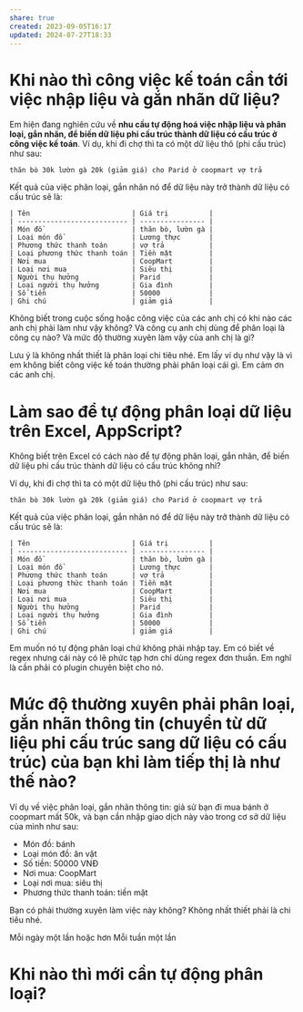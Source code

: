 ```yaml
---
share: true
created: 2023-09-05T16:17
updated: 2024-07-27T18:33
---
```

# Khi nào thì công việc kế toán cần tới việc nhập liệu và gắn nhãn dữ liệu?
Em hiện đang nghiên cứu về **nhu cầu tự động hoá việc nhập liệu và phân loại, gắn nhãn, để biến dữ liệu phi cấu trúc thành dữ liệu có cấu trúc ở công việc kế toán**. Ví dụ, khi đi chợ thì ta có một dữ liệu thô (phi cấu trúc) như sau:
```**
thăn bò 30k lườn gà 20k (giảm giá) cho Parid ở coopmart vợ trả
```
Kết quả của việc phân loại, gắn nhãn nó để dữ liệu này trở thành dữ liệu có cấu trúc sẽ là:
```
| Tên                         | Giá trị          |
| --------------------------- | ---------------- |
| Món đồ                      | thăn bò, lườn gà |
| Loại món đồ                 | Lương thực       |
| Phương thức thanh toán      | vợ trả           |
| Loại phương thức thanh toán | Tiền mặt         |
| Nơi mua                     | CoopMart         |
| Loại nơi mua                | Siêu thị         |
| Người thụ hưởng             | Parid            |
| Loại người thụ hưởng        | Gia đình         |
| Số tiền                     | 50000            |
| Ghi chú                     | giảm giá         |
```

Không biết trong cuộc sống hoặc công việc của các anh chị có khi nào các anh chị phải làm như vậy không? Và công cụ anh chị dùng để phân loại là công cụ nào? Và mức độ thường xuyên làm vậy của anh chị là gì?

Lưu ý là không nhất thiết là phân loại chi tiêu nhé. Em lấy ví dụ như vậy là vì em không biết công việc kế toán thường phải phân loại cái gì. Em cảm ơn các anh chị.

# Làm sao để tự động phân loại dữ liệu trên Excel, AppScript?
Không biết trên Excel có cách nào để tự động phân loại, gắn nhãn, để biến dữ liệu phi cấu trúc thành dữ liệu có cấu trúc không nhỉ?

Ví dụ, khi đi chợ thì ta có một dữ liệu thô (phi cấu trúc) như sau:
```
thăn bò 30k lườn gà 20k (giảm giá) cho Parid ở coopmart vợ trả
```

Kết quả của việc phân loại, gắn nhãn nó để dữ liệu này trở thành dữ liệu có cấu trúc sẽ là:
```
| Tên                         | Giá trị          |
| --------------------------- | ---------------- |
| Món đồ                      | thăn bò, lườn gà |
| Loại món đồ                 | Lương thực       |
| Phương thức thanh toán      | vợ trả           |
| Loại phương thức thanh toán | Tiền mặt         |
| Nơi mua                     | CoopMart         |
| Loại nơi mua                | Siêu thị         |
| Người thụ hưởng             | Parid            |
| Loại người thụ hưởng        | Gia đình         |
| Số tiền                     | 50000            |
| Ghi chú                     | giảm giá         |
```
Em muốn nó tự động phân loại chứ không phải nhập tay. Em có biết về regex nhưng cái này có lẽ phức tạp hơn chỉ dùng regex đơn thuần. Em nghĩ là cần phải có plugin chuyên biệt cho nó.

# Mức độ thường xuyên phải phân loại, gắn nhãn thông tin (chuyển từ dữ liệu phi cấu trúc sang dữ liệu có cấu trúc) của bạn khi làm tiếp thị là như thế nào?
Ví dụ về việc phân loại, gắn nhãn thông tin: giả sử bạn đi mua bánh ở coopmart mất 50k, và bạn cần nhập giao dịch này vào trong cơ sở dữ liệu của mình như sau:

- Món đồ: bánh
- Loại món đồ: ăn vặt
- Số tiền: 50000 VNĐ
- Nơi mua: CoopMart
- Loại nơi mua: siêu thị
- Phương thức thanh toán: tiền mặt

Bạn có phải thường xuyên làm việc này không? Không nhất thiết phải là chi tiêu nhé.

Mỗi ngày một lần hoặc hơn
Mỗi tuần một lần

# Khi nào thì mới cần tự động phân loại?
